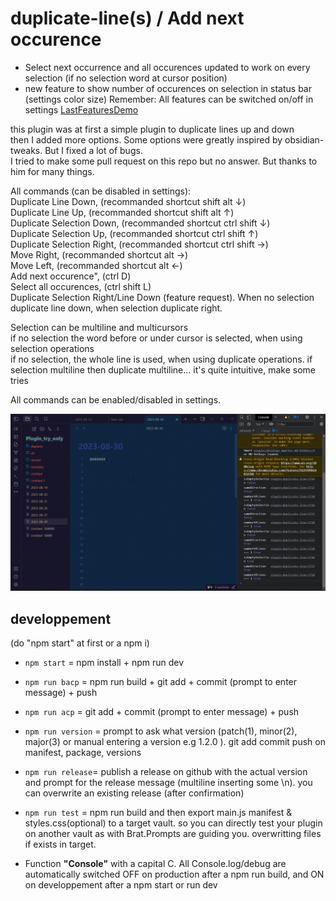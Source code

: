 # duplicate-line(s) / Add next occurence

- Select next occurrence and all occurences updated to work on every selection (if no selection word at cursor position)
- new feature to show number of occurences on selection in status bar (settings color size)
Remember: All features can be switched on/off in settings
[LastFeaturesDemo](https://youtu.be/gJmA36TX7GU)
  
this plugin was at first a simple plugin to duplicate lines up and down  
then I added more options. Some options were greatly inspired by obsidian-tweaks. But I fixed a lot of bugs.  
I tried to make some pull request on this repo but no answer. But thanks to him for many things.  
  
All commands (can be disabled in settings):  
Duplicate Line Down, (recommanded shortcut shift alt ↓)  
Duplicate Line Up, (recommanded shortcut shift alt ↑)  
Duplicate Selection Down, (recommanded shortcut ctrl shift ↓)  
Duplicate Selection Up, (recommanded shortcut ctrl shift ↑)  
Duplicate Selection Right, (recommanded shortcut ctrl shift →)  
Move Right, (recommanded shortcut alt →)  
Move Left, (recommanded shortcut alt ←)  
Add next occurence", (ctrl D)  
Select all occurences, (ctrl shift L)  
Duplicate Selection Right/Line Down (feature request). When no selection duplicate line down, when selection duplicate right.  
  
Selection can be multiline and multicursors  
if no selection the word before or under cursor is selected, when using selection operations  
if no selection, the whole line is used, when using duplicate operations. if selection multiline then duplicate   multiline... it's quite intuitive, make some tries  
  
All commands can be enabled/disabled in settings.  
  
![previous demo](duplicate_line_demo.gif)


## developpement
(do "npm start" at first or a npm i)
-   `npm start` = npm install + npm run dev
-   `npm run bacp` = npm run build + git add + commit (prompt to enter message) + push
-   `npm run acp` = git add + commit (prompt to enter message) + push
-   `npm run version` = prompt to ask what version (patch(1), minor(2), major(3) or manual entering a version e.g 1.2.0 ). git add commit push on manifest, package, versions
-   `npm run release`= publish a release on github with the actual version and prompt for the release message (multiline inserting some \n). you can overwrite an existing release (after confirmation)
-   `npm run test` = npm run build and then export main.js manifest & styles.css(optional) to a target vault. so you can directly test your plugin on another vault as with Brat.Prompts are guiding you. overwritting files if exists in target.

-   Function **"Console"** with a capital C. All Console.log/debug are automatically switched OFF on production after a npm run build, and ON on developpement after a npm start or run dev